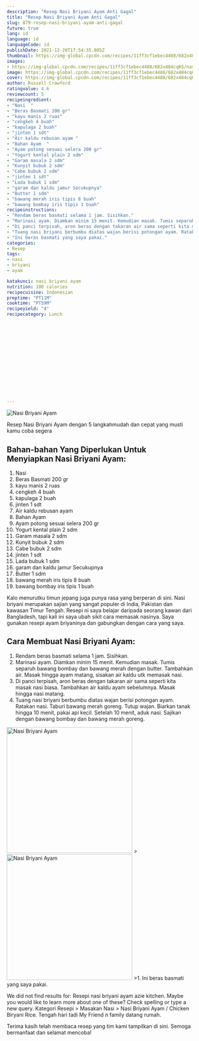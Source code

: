 ```yaml
---
description: "Resep Nasi Briyani Ayam Anti Gagal"
title: "Resep Nasi Briyani Ayam Anti Gagal"
slug: 879-resep-nasi-briyani-ayam-anti-gagal
future: true
lang: id
language: id
languageCode: id
publishDate: 2021-12-20T17:54:35.085Z 
thumbnail: https://img-global.cpcdn.com/recipes/11ff3cf1ebec4488/682x484cq65/nasi-briyani-ayam-foto-resep-utama.webp
images:
- https://img-global.cpcdn.com/recipes/11ff3cf1ebec4488/682x484cq65/nasi-briyani-ayam-foto-resep-utama.webp
image: https://img-global.cpcdn.com/recipes/11ff3cf1ebec4488/682x484cq65/nasi-briyani-ayam-foto-resep-utama.webp
cover: https://img-global.cpcdn.com/recipes/11ff3cf1ebec4488/682x484cq65/nasi-briyani-ayam-foto-resep-utama.webp
author: Russell Crawford
ratingvalue: 4.6
reviewcount: 5
recipeingredient:
- "Nasi  "
- "Beras Basmati 200 gr"
- "kayu manis 2 ruas"
- "cengkeh 4 buah"
- "kapulaga 2 buah"
- "jinten 1 sdt"
- "Air kaldu rebusan ayam "
- "Bahan Ayam  "
- "Ayam potong sesuai selera 200 gr"
- "Yogurt kental plain 2 sdm"
- "Garam masala 2 sdm"
- "Kunyit bubuk 2 sdm"
- "Cabe bubuk 2 sdm"
- "jinten 1 sdt"
- "Lada bubuk 1 sdm"
- "garam dan kaldu jamur Secukupnya"
- "Butter 1 sdm"
- "bawang merah iris tipis 8 buah"
- "bawang bombay iris tipis 1 buah"
recipeinstructions:
- "Rendam beras basmati selama 1 jam. Sisihkan."
- "Marinasi ayam. Diamkan minim 15 menit. Kemudian masak. Tumis separuh bawang bombay dan bawang merah dengan butter. Tambahkan air. Masak hingga ayam matang, sisakan air kaldu utk memasak nasi."
- "Di panci terpisah, aron beras dengan takaran air sama seperti kita masak nasi biasa. Tambahkan air kaldu ayam sebelumnya. Masak hingga nasi matang."
- "Tuang nasi briyani berbumbu diatas wajan berisi potongan ayam. Ratakan nasi. Taburi bawang merah goreng. Tutup wajan. Biarkan tanak hingga 10 menit, pakai api kecil. Setelah 10 menit, aduk nasi. Sajikan dengan bawang bombay dan bawang merah goreng."
- "Ini beras basmati yang saya pakai."
categories:
- Resep
tags:
- nasi
- briyani
- ayam

katakunci: nasi briyani ayam 
nutrition: 100 calories
recipecuisine: Indonesian
preptime: "PT11M"
cooktime: "PT59M"
recipeyield: "4"
recipecategory: Lunch


     
    
    
    
    
    
    
    
    
    
    
      
    
---
```



![Nasi Briyani Ayam](https://img-global.cpcdn.com/recipes/11ff3cf1ebec4488/682x484cq65/nasi-briyani-ayam-foto-resep-utama.webp)

Resep Nasi Briyani Ayam    dengan 5 langkahmudah dan cepat yang musti kamu coba segera

<!--inarticleads1-->

## Bahan-bahan Yang Diperlukan Untuk Menyiapkan Nasi Briyani Ayam:

1. Nasi  
1. Beras Basmati 200 gr
1. kayu manis 2 ruas
1. cengkeh 4 buah
1. kapulaga 2 buah
1. jinten 1 sdt
1. Air kaldu rebusan ayam 
1. Bahan Ayam  
1. Ayam potong sesuai selera 200 gr
1. Yogurt kental plain 2 sdm
1. Garam masala 2 sdm
1. Kunyit bubuk 2 sdm
1. Cabe bubuk 2 sdm
1. jinten 1 sdt
1. Lada bubuk 1 sdm
1. garam dan kaldu jamur Secukupnya
1. Butter 1 sdm
1. bawang merah iris tipis 8 buah
1. bawang bombay iris tipis 1 buah

Kalo menurutku timun jepang juga punya rasa yang berperan di sini. Nasi briyani merupakan sajian yang sangat populer di India, Pakistan dan kawasan Timur Tengah. Resepi ni saya belajar daripada seorang kawan dari Bangladesh, tapi kali ini saya ubah sikit cara memasak nasinya. Saya gunakan resepi ayam briyaninya dan gabungkan dengan cara yang saya. 

<!--inarticleads2-->

## Cara Membuat Nasi Briyani Ayam:

1. Rendam beras basmati selama 1 jam. Sisihkan.
1. Marinasi ayam. Diamkan minim 15 menit. Kemudian masak. Tumis separuh bawang bombay dan bawang merah dengan butter. Tambahkan air. Masak hingga ayam matang, sisakan air kaldu utk memasak nasi.
1. Di panci terpisah, aron beras dengan takaran air sama seperti kita masak nasi biasa. Tambahkan air kaldu ayam sebelumnya. Masak hingga nasi matang.
1. Tuang nasi briyani berbumbu diatas wajan berisi potongan ayam. Ratakan nasi. Taburi bawang merah goreng. Tutup wajan. Biarkan tanak hingga 10 menit, pakai api kecil. Setelah 10 menit, aduk nasi. Sajikan dengan bawang bombay dan bawang merah goreng.
<img class="lazyload" data-src="//assets-global.cpcdn.com/assets/icons/button_play-2c75c40dde080a61004c1f40b05d8f140eaff45d7e9e6481dc71c63d2e7c4909.png" alt="Nasi Briyani Ayam" width="340" height="340">
><img class="lazyload" data-src="//assets-global.cpcdn.com/assets/icons/button_play-2c75c40dde080a61004c1f40b05d8f140eaff45d7e9e6481dc71c63d2e7c4909.png" alt="Nasi Briyani Ayam" width="340" height="340">
>1. Ini beras basmati yang saya pakai.


We did not find results for: Resepi nasi briyani ayam azie kitchen. Maybe you would like to learn more about one of these? Check spelling or type a new query. Kategori Resepi &gt; Masakan Nasi &gt; Nasi Briyani Ayam / Chicken Biryani Rice. Tengah hari tadi My Friend n family datang rumah. 

Terima kasih telah membaca resep yang tim kami tampilkan di sini. Semoga bermanfaat dan selamat mencoba!
